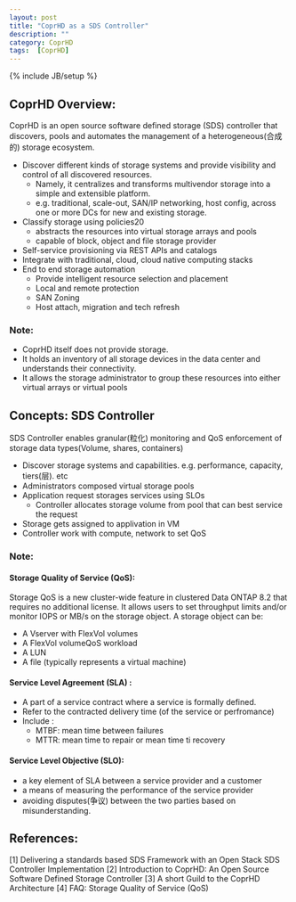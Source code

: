 ```yaml
---
layout: post
title: "CoprHD as a SDS Controller"
description: ""
category: CoprHD
tags:  [CoprHD]
---
```

{% include JB/setup %}

## CoprHD Overview:
CoprHD  is an open source software defined storage (SDS) controller that discovers, pools and automates the management of a heterogeneous(合成的) storage ecosystem.

- Discover different kinds of  storage systems and provide visibility and control of all discovered resources.
    + Namely, it centralizes and transforms multivendor storage into a simple and extensible platform.
    +  e.g. traditional, scale-out, SAN/IP networking, host config, across one or more DCs for new and existing storage.
- Classify storage using policies20
    + abstracts the resources into virtual storage arrays and pools 
    + capable of block, object and file storage provider
- Self-service provisioning via REST APIs and catalogs
- Integrate with traditional, cloud, cloud native computing stacks
- End to end storage automation
    + Provide intelligent resource selection and placement
    + Local and remote protection
    + SAN Zoning
    + Host attach, migration and tech refresh

### Note:
- CoprHD itself does not provide storage. 
- It holds an inventory of all storage devices in the data center and understands their connectivity. 
- It allows the storage administrator to group these resources into either virtual arrays or virtual pools
    

## Concepts: SDS Controller

SDS Controller enables granular(粒化) monitoring and QoS enforcement of storage data types(Volume, shares, containers)

- Discover storage systems and capabilities. e.g. performance, capacity, tiers(层). etc
- Administrators composed  virtual storage pools
- Application  request storages services using  SLOs
    + Controller allocates storage volume from pool that can best service the request
- Storage gets assigned to applivation in VM
- Controller work with compute, network to set QoS

### Note:

#### Storage Quality of Service (QoS):
Storage QoS is a new cluster-wide feature in clustered Data ONTAP 8.2 that requires no additional license. It allows users to set throughput limits and/or monitor IOPS or MB/s on the storage object. A storage object can be:

- A Vserver with FlexVol volumes
- A FlexVol volumeQoS workload
- A LUN
- A file (typically represents a virtual machine)

#### Service Level Agreement (SLA) :

- A part of a service contract where a service is formally defined.
- Refer to the  contracted delivery time (of the service or perfromance)
- Include :
    + MTBF: mean time between failures
    + MTTR: mean time to repair or mean time ti recovery

#### Service Level Objective (SLO):

- a key element of SLA between a service provider and a customer
- a means of measuring the performance of the service provider
- avoiding disputes(争议) between the two parties based on misunderstanding.

## References:

[1] Delivering a standards based SDS Framework with an Open Stack SDS Controller Implementation
[2] Introduction to CoprHD: An Open Source Software Defined Storage Controller
[3] A short Guild to the CoprHD Architecture
[4] FAQ: Storage Quality of Service (QoS)

